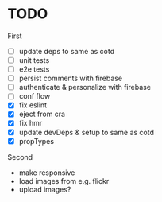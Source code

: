 # TODO

First

- [ ] update deps to same as cotd
- [ ] unit tests
- [ ] e2e tests
- [ ] persist comments with firebase
- [ ] authenticate & personalize with firebase
- [ ] conf flow
- [x] fix eslint
- [x] eject from cra
- [x] fix hmr
- [x] update devDeps & setup to same as cotd
- [x] propTypes

Second

 * make responsive
 * load images from e.g. flickr
 * upload images?